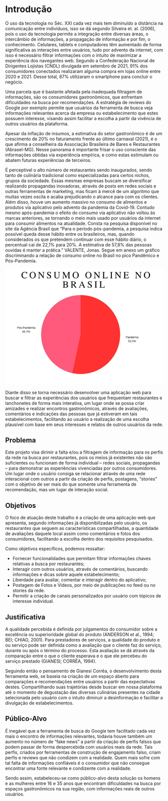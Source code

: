 # Introdução

O uso da tecnologia no Séc. XXI cada vez mais tem diminuído a distância na comunicação entre indivíduos, isso se dá segundo Silveira et. al. (2006), pois o uso da tecnologia permite a integração entre diversas áreas, o intercâmbio de informações, a propagação de informação e por fim, o conhecimento. Celulares, tablets e computadores têm aumentado de forma significativa as interações entre usuários, tudo por advento da internet, com isso é necessário filtrar informações com o intuito de maximizar a experiência dos navegantes web. Segundo a Confederação Nacional de Dirigentes Lojistas (CNDL) divulgada em setembro de 2021, 91% dos consumidores conectados realizaram alguma compra em lojas online entre 2020 e 2021. Desse total, 87% utilizaram o smartphone para concluir o negócio. 

Uma parcela que é bastante afetada pela inadequada filtragem de informações, são os consumidores gastronômicos, que enfrentam dificuldades na busca por recomendações. A estratégia de reviews do Google por exemplo permite que usuários da ferramenta de busca veja informações relevantes acerca da empresa ou estabelecimento que estes possuem interesse, visando assim facilitar a escolha a partir da vivência de outros usuários da plataforma.

Apesar da inflação de insumos, a estimativa do setor gastronômico é de um crescimento de 20% no faturamento frente ao último carnaval (2021), é o que afirma a conselheira da Associação Brasileira de Bares e Restaurantes (Abrasel-MG). Nesse panorama é importante frisar o uso consciente das informações obtidas via experiência empírica, e como estas estimulam ou abatem futuras experiências de terceiros. 

É perceptível o alto número de restaurantes sendo inaugurados, sendo tanto de culinária tradicional como especializadas para certos nichos, grupos da sociedade. Essas mesmas empresas buscam se diversificar realizando propagandas inovadoras, através de posts em redes sociais e outras ferramentas de marketing, mas ficam à mercê de um algoritmo que muitas vezes oscila e acaba prejudicando o alcance para com os clientes.
Além disso, houve um aumento massivo no consumo de alimentos e produtos via aplicativo pelo advento da pandemia da Covid-19. Contudo mesmo após-pandemia o efeito do consumo via aplicativo não voltou às marcas anteriores, se tornando o meio mais usado por usuários da internet para consumir alimentos na atualidade. Consta na pesquisa disponível no site da Agência Brasil que “Para o período pós-pandemia, a pesquisa indica possível queda desse hábito entre os brasileiros, mas, quando considerados os que pretendem continuar com esse hábito diário, o percentual cai de 22,1% para 20%. A estimativa de 57,8% das pessoas ouvidas é manter a prática.” VALENTE, Jonas. Segue em anexo um gráfico discriminando a relação de consumo online no Brasil no pico Pandêmico e Pós-Pandemia.

![Gráfico de consulto](img/consumo.png)

Diante disso se torna necessário desenvolver uma aplicação web para buscar e filtrar as experiências dos usuários que frequentam restaurantes e lanchonetes de forma mais interativa, um lugar onde se possa criar amizades e realizar encontros gastronômicos, através de avaliações, comentários e indicações das pessoas que já estiveram em tais estabelecimentos, facilitando ao usuário a realização de uma escolha plausível com base em seus interesses e relatos de outros usuários da rede. 


## Problema
Este projeto visa dirimir a falta e/ou a filtragem de informação para os perfis da rede na busca por restaurantes, pois os meios já existentes não são suficientes ou funcionam de forma individual – redes sociais, propagandas – para demonstrar as experiências vivenciadas por outros consumidores. Um lugar onde o usuário consiga se relacionar através de uma rede interacional com outros a partir da criação de perfis, postagens, “stories” com o objetivo de ser mais do que somente uma ferramenta de recomendação, mas um lugar de interação social.

## Objetivos

O foco de atuação deste trabalho é a criação de uma aplicação web que apresenta, segundo informações já disponibilizadas pelo usuário, os restaurantes que seguem as características compartilhadas, a quantidade de avaliações daquele local assim como comentários e fotos dos consumidores, facilitando a escolha dentro dos requisitos pesquisados.

Como objetivos específicos, podemos ressaltar:
 
- Fornecer funcionalidades que permitam filtrar informações chaves relativas a busca por restaurantes;
- Interagir com outros usuários, através de comentários, buscando informações e dicas sobre aquele estabelecimento;
- Liberdade para avaliar, comentar e interagir dentro do aplicativo;
- Postagem de Fotos e Vídeos, por meio de publicações no feed ou no stories da rede. 
- Permitir a criação de canais personalizados por usuário com tópicos de interesse individual.


## Justificativa

A qualidade percebida é definida por julgamentos do consumidor sobre a excelência ou superioridade global do produto (ANDERSON et al., 1994; BEI; CHIAO, 2001). Para prestadores de serviços, a qualidade do produto e ou serviço pode ser definida como a avaliação que o cliente faz do serviço, durante ou após o término do processo. Esta avaliação se dá através da comparação entre o que o cliente esperava e o que ele percebeu do serviço prestado (GIANESI; CORRÊA, 1994).

Seguindo então o pensamento de Gianesi Corrêa, o desenvolvimento desta ferramenta web, se baseia na criação de um espaço aberto para comparações e recomendações entre usuários a partir das expectativas destes. Compartilhando suas trajetórias desde buscar em nossa plataforma até o momento de degustação  das diversas culinárias presentes na cidade selecionada pelo usuário com o intuito diminuir a desinformação e facilitar a divulgação de estabelecimentos. 

## Público-Alvo

É inegável que a ferramenta de busca do Google tem facilitado cada vez mais o encontro de informações relevantes, todavia houve também um aumento no número de “fake news” a partir da criação de perfis falsos que podem passar de forma despercebida com usuários reais da rede. Tais perfis, criados por ferramentas de construção de engajamento falso, criam perfis e reviews que não condizem com a realidade. Quem mais sofre com tal falta de informações confiáveis é o consumidor que não consegue encontrar uma fonte relevante e condizente com a realidade. 

Sendo assim, estabeleceu-se como público-alvo desta solução os homens e as mulheres entre 16 e 35 anos que encontram dificuldades na busca por espaços gastronômicos na sua região, com informações reais de outros usuários. 